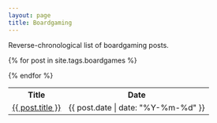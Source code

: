 ```yaml
---
layout: page
title: Boardgaming
---
```


Reverse-chronological list of boardgaming posts.

<table>
  <tr>
    <th>Title</th>
    <th>Date</th>
  </tr>

  {% for post in site.tags.boardgames %}
  <tr>
    <td><a href="{{ post.url }}">{{ post.title }}</a></td>
    <td>{{ post.date | date: "%Y-%m-%d" }}</td>
  </tr>
  {% endfor %}
</table>
